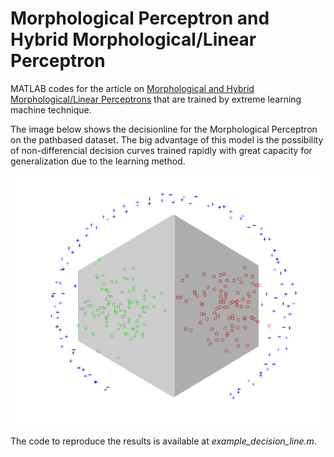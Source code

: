 # Morphological Perceptron and Hybrid Morphological/Linear Perceptron

MATLAB codes for the article on [Morphological and Hybrid Morphological/Linear Perceptrons](https://www.sciencedirect.com/science/article/abs/pii/S0893608019303958) that are trained by extreme learning machine technique.

The image below shows the decisionline for the Morphological Perceptron on the pathbased dataset. The big advantage of this model is the possibility of non-differencial decision curves trained rapidly with great capacity for generalization due to the learning method.

![alt decisionline](pathbased.png)

The code to reproduce the results is available at _example_decision_line.m_.
